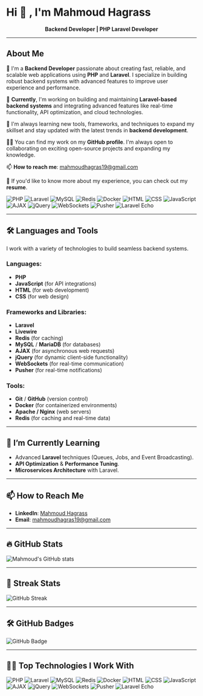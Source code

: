 # Hi 👋 , I'm **Mahmoud Hagrass**

<p align="center">
     <strong>Backend Developer | PHP Laravel Developer</strong>
</p>

---

## About Me
🚀 I'm a **Backend Developer** passionate about creating fast, reliable, and scalable web applications using **PHP** and **Laravel**. I specialize in building robust backend systems with advanced features to improve user experience and performance.

🔭 **Currently**, I'm working on building and maintaining **Laravel-based backend systems** and integrating advanced features like real-time functionality, API optimization, and cloud technologies.

🌱 I'm always learning new tools, frameworks, and techniques to expand my skillset and stay updated with the latest trends in **backend development**.

👨‍💻 You can find my work on my **GitHub profile**. I'm always open to collaborating on exciting open-source projects and expanding my knowledge.

📫 **How to reach me**: mahmoudhagras19@gmail.com

📄 If you'd like to know more about my experience, you can check out my **resume**.


![PHP](https://img.shields.io/badge/PHP-777BB4?logo=php&logoColor=white)
![Laravel](https://img.shields.io/badge/Laravel-FF2D20?logo=laravel&logoColor=white)
![MySQL](https://img.shields.io/badge/MySQL-000000?logo=mysql&logoColor=white)
![Redis](https://img.shields.io/badge/Redis-D92C2C?logo=redis&logoColor=white)
![Docker](https://img.shields.io/badge/Docker-2496ED?logo=docker&logoColor=white)
![HTML](https://img.shields.io/badge/HTML-E34F26?logo=html5&logoColor=white)
![CSS](https://img.shields.io/badge/CSS-1572B6?logo=css3&logoColor=white)
![JavaScript](https://img.shields.io/badge/JavaScript-F7DF1E?logo=javascript&logoColor=black)
![AJAX](https://img.shields.io/badge/AJAX-010101?logo=ajax&logoColor=white)
![jQuery](https://img.shields.io/badge/jQuery-0769AD?logo=jquery&logoColor=white)
![WebSockets](https://img.shields.io/badge/WebSockets-010101?logo=websocket&logoColor=white)
![Pusher](https://img.shields.io/badge/Pusher-300d4f?logo=pusher&logoColor=white)
![Laravel Echo](https://img.shields.io/badge/Laravel_Echo-FF2D20?logo=laravel&logoColor=white)

---

## 🛠 Languages and Tools
I work with a variety of technologies to build seamless backend systems.

### Languages:
- **PHP** 
- **JavaScript** (for API integrations)
- **HTML** (for web development)
- **CSS** (for web design)

### Frameworks and Libraries:
- **Laravel** 
- **Livewire**
- **Redis** (for caching)
- **MySQL** / **MariaDB** (for databases)
- **AJAX** (for asynchronous web requests)
- **jQuery** (for dynamic client-side functionality)
- **WebSockets** (for real-time communication)
- **Pusher** (for real-time notifications)

### Tools:
- **Git** / **GitHub** (version control)
- **Docker** (for containerized environments)
- **Apache / Nginx** (web servers)
- **Redis** (for caching and real-time data)

---

## 🌱 I’m Currently Learning

- Advanced **Laravel** techniques (Queues, Jobs, and Event Broadcasting).
- **API Optimization** & **Performance Tuning**.
- **Microservices Architecture** with Laravel.

---

## 📫 How to Reach Me

- **LinkedIn**: [Mahmoud Hagrass](https://www.linkedin.com/in/mahmoudhagras/)
- **Email**: mahmoudhagras19@gmail.com

---

## 🔥 GitHub Stats

![Mahmoud's GitHub stats](https://github-readme-stats.vercel.app/api?username=Mahmoud-Hagrass&show_icons=true&theme=radical&hide_border=true)

---

## 🎯 Streak Stats

![GitHub Streak](https://streak-stats.demolab.com?user=Mahmoud-Hagrass&theme=radical&hide_border=true)

---

## 🛠️ GitHub Badges

![GitHub Badge](https://img.shields.io/github/followers/Mahmoud-Hagrass?style=social)

---

## 👨‍💻 Top Technologies I Work With

![PHP](https://img.shields.io/badge/PHP-777BB4?logo=php&logoColor=white)
![Laravel](https://img.shields.io/badge/Laravel-FF2D20?logo=laravel&logoColor=white)
![MySQL](https://img.shields.io/badge/MySQL-000000?logo=mysql&logoColor=white)
![Redis](https://img.shields.io/badge/Redis-D92C2C?logo=redis&logoColor=white)
![Docker](https://img.shields.io/badge/Docker-2496ED?logo=docker&logoColor=white)
![HTML](https://img.shields.io/badge/HTML-E34F26?logo=html5&logoColor=white)
![CSS](https://img.shields.io/badge/CSS-1572B6?logo=css3&logoColor=white)
![JavaScript](https://img.shields.io/badge/JavaScript-F7DF1E?logo=javascript&logoColor=black)
![AJAX](https://img.shields.io/badge/AJAX-010101?logo=ajax&logoColor=white)
![jQuery](https://img.shields.io/badge/jQuery-0769AD?logo=jquery&logoColor=white)
![WebSockets](https://img.shields.io/badge/WebSockets-010101?logo=websocket&logoColor=white)
![Pusher](https://img.shields.io/badge/Pusher-300d4f?logo=pusher&logoColor=white)
![Laravel Echo](https://img.shields.io/badge/Laravel_Echo-FF2D20?logo=laravel&logoColor=white)
